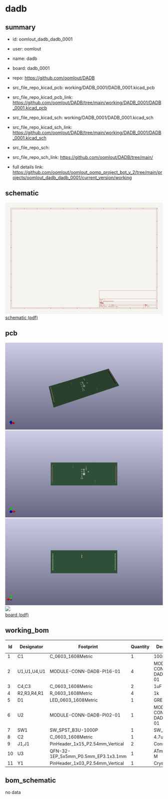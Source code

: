 # dadb
 
## summary 
* id: oomlout_dadb_dadb_0001
* user: oomlout
* name: dadb
* board: dadb_0001
* repo: https://github.com/oomlout/DADB
* src_file_repo_kicad_pcb: working/DADB_0001/DADB_0001.kicad_pcb
* src_file_repo_kicad_pcb_link: https://github.com/oomlout/DADB/tree/main/working/DADB_0001/DADB_0001.kicad_pcb
* src_file_repo_kicad_sch: working/DADB_0001/DADB_0001.kicad_sch
* src_file_repo_kicad_sch_link: https://github.com/oomlout/DADB/tree/main/working/DADB_0001/DADB_0001.kicad_sch

* src_file_repo_sch: 
* src_file_repo_sch_link: https://github.com/oomlout/DADB/tree/main/
* full details link: https://github.com/oomlout/oomlout_oomp_project_bot_v_2/tree/main/projects/oomlout_dadb_dadb_0001/current_version/working  

## schematic  
![](working_schematic_600.png)  
[schematic (pdf)](working_schematic.pdf) 






















## pcb  
![](working_3d_600.png) 
![](working_3d_front_600.png)  
![](working_3d_back_600.png)  
![](working_600.png)  
[board (pdf)](working.pdf)  

## working_bom
| Id | Designator | Footprint | Quantity | Designation | Supplier and ref |  | None | 
| --- | --- | --- | --- | --- | --- | --- | --- | 
| 1 | C1 | C_0603_1608Metric | 1 | 100nF |  |  | [''] | 
| 2 | U1,U1,U4,U1 | MODULE-CONN-DADB-PI16-01 | 4 | MODULE-CONN-DADB-PI16-01 |  |  | [''] | 
| 3 | C4,C3 | C_0603_1608Metric | 2 | 1uF |  |  | [''] | 
| 4 | R2,R3,R4,R1 | R_0603_1608Metric | 4 | 1k |  |  | [''] | 
| 5 | D1 | LED_0603_1608Metric | 1 | GREEN |  |  | [''] | 
| 6 | U2 | MODULE-CONN-DADB-PI02-01 | 1 | MODULE-CONN-DADB-PI02-01 |  |  | [''] | 
| 7 | SW1 | SW_SPST_B3U-1000P | 1 | SW_Push |  |  | [''] | 
| 8 | C2 | C_0603_1608Metric | 1 | 4.7uF |  |  | [''] | 
| 9 | J1,J1 | PinHeader_1x15_P2.54mm_Vertical | 2 | Conn_01x15 |  |  | [''] | 
| 10 | U3 | QFN-32-1EP_5x5mm_P0.5mm_EP3.1x3.1mm | 1 | ATmega328P-M |  |  | [''] | 
| 11 | Y1 | PinHeader_1x03_P2.54mm_Vertical | 1 | Crystal_GND2 |  |  | [''] | 


## bom_schematic
no data


